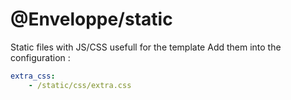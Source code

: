 # @Enveloppe/static

Static files with JS/CSS usefull for the template
Add them into the configuration :
```yaml
extra_css:
    - /static/css/extra.css
```
